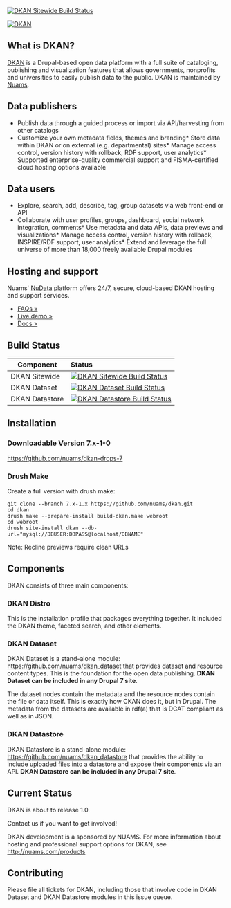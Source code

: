[![DKAN Sitewide Build Status](https://travis-ci.org/nuams/dkan.svg?branch=7.x-1.x)](https://travis-ci.org/nuams/dkan)


[![DKAN](https://drupal.org/files/dkanscreenshot.png)](http://nucivic.com/dkan)

## What is DKAN?

[DKAN](http://nucivic.com/dkan) is a Drupal-based open data platform with a full suite of cataloging, publishing and visualization features that allows governments, nonprofits and universities to easily publish data to the public. DKAN is maintained by [Nuams](http://nuams.co).

## Data publishers

*   Publish data through a guided process or import via API/harvesting from other catalogs
*   Customize your own metadata fields, themes and branding*   Store data within DKAN or on external (e.g. departmental) sites*   Manage access control, version history with rollback, RDF support, user analytics*   Supported enterprise-quality commercial support and FISMA-certified cloud hosting options available

## Data users

*   Explore, search, add, describe, tag, group datasets via web front-end or API
*   Collaborate with user profiles, groups, dashboard, social network integration, comments*   Use metadata and data APIs, data previews and visualizations*   Manage access control, version history with rollback, INSPIRE/RDF support, user analytics*   Extend and leverage the full universe of more than 18,000 freely available Drupal modules

## Hosting and support

Nuams' [NuData](http://nucivic.com/products/nudata/) platform offers 24/7, secure, cloud-based DKAN hosting and support services.

*   [FAQs »](http://nucivic.com/products/nudata/nudata-faqs/)
*   [ Live demo » ](http://demo.getdkan.com/)
*   [ Docs » ](http://docs.getdkan.com/)

## Build Status

| Component      | Status      |
|----------------|:------------|
| DKAN Sitewide  | [![DKAN Sitewide Build Status](https://travis-ci.org/nuams/dkan.svg?branch=7.x-1.x)](https://travis-ci.org/nuams/dkan) |
| DKAN Dataset   | [![DKAN Dataset Build Status](https://travis-ci.org/nuams/dkan_dataset.svg?branch=7.x-1.x)](https://travis-ci.org/nuams/dkan_dataset) |
| DKAN Datastore | [![DKAN Datastore Build Status](https://travis-ci.org/nuams/dkan_datastore.svg?branch=7.x-1.x)](https://travis-ci.org/nuams/dkan_datastore) |

## Installation

### Downloadable Version 7.x-1-0

https://github.com/nuams/dkan-drops-7

### Drush Make

Create a full version with drush make:

```
git clone --branch 7.x-1.x https://github.com/nuams/dkan.git
cd dkan
drush make --prepare-install build-dkan.make webroot
cd webroot
drush site-install dkan --db-url="mysql://DBUSER:DBPASS@localhost/DBNAME"
```

Note: Recline previews require clean URLs

## Components

DKAN consists of three main components:

### DKAN Distro

This is the installation profile that packages everything together. It included the DKAN theme, faceted search, and other elements.

### DKAN Dataset

DKAN Dataset is a stand-alone module: https://github.com/nuams/dkan_dataset that provides dataset and resource content types. This is the foundation for the open data publishing. **DKAN Dataset can be included in any Drupal 7 site**.

The dataset nodes contain the metadata and the resource nodes contain the file or data itself. This is exactly how CKAN does it, but in Drupal.  The metadata from the datasets are available in rdf(a) that is DCAT compliant as well as in JSON.

### DKAN Datastore

DKAN Datastore is a stand-alone module: https://github.com/nuams/dkan_datastore that provides the ability to include uploaded files into a datastore and expose their components via an API. **DKAN Datastore can be included in any Drupal 7 site**.

## Current Status

DKAN is about to release 1.0.

Contact us if you want to get involved!

DKAN development is a sponsored by NUAMS. For more information about hosting and professional support options for DKAN, see http://nuams.com/products

## Contributing

Please file all tickets for DKAN, including those that involve code in DKAN Dataset and DKAN Datastore modules in this issue queue.
